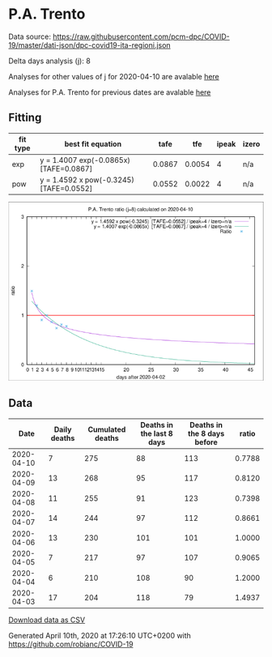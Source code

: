 # P.A. Trento

Data source: https://raw.githubusercontent.com/pcm-dpc/COVID-19/master/dati-json/dpc-covid19-ita-regioni.json

Delta days analysis (j): 8

Analyses for other values of j for 2020-04-10 are avalable [here](../README.md)

Analyses for P.A. Trento for previous dates are avalable [here](../../README.md)

## Fitting 
|fit type|best fit equation|tafe|tfe|ipeak|izero|
|-------|-----|--------|------|---|---|
|exp|y = 1.4007 exp(-0.0865x)  [TAFE=0.0867]|0.0867|0.0054|4|n/a|
|pow|y = 1.4592 x pow(-0.3245)  [TAFE=0.0552]|0.0552|0.0022|4|n/a|

![Plot](COVID-19_p.a._trento_j8_2020-04-10.png)

## Data
|Date|Daily deaths|Cumulated deaths|Deaths in the last 8 days|Deaths in the 8 days before|ratio|
|----|----------|-----------|-------|--------------------|-----|
|2020-04-10|7|275|88|113|0.7788|
|2020-04-09|13|268|95|117|0.8120|
|2020-04-08|11|255|91|123|0.7398|
|2020-04-07|14|244|97|112|0.8661|
|2020-04-06|13|230|101|101|1.0000|
|2020-04-05|7|217|97|107|0.9065|
|2020-04-04|6|210|108|90|1.2000|
|2020-04-03|17|204|118|79|1.4937|

[Download data as CSV](COVID-19_p.a._trento_j8_2020-04-10.csv)

Generated April 10th, 2020 at 17:26:10 UTC+0200 with https://github.com/robianc/COVID-19
